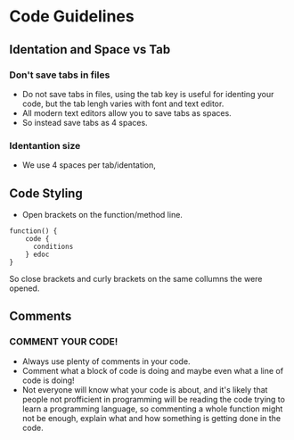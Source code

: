 # Code Guidelines
## Identation and Space vs Tab
### Don't save tabs in files
* Do not save tabs in files, using the tab key is useful for identing your code, but the tab lengh varies with font and text editor.
* All modern text editors allow you to save tabs as spaces.
* So instead save tabs as 4 spaces.

### Identantion size
* We use 4 spaces per tab/identation,

## Code Styling
* Open brackets on the function/method line.
```
function() {
    code {
      conditions
    } edoc
}
```
So close brackets and curly brackets on the same collumns the were opened.

## Comments
### COMMENT YOUR CODE!
* Always use plenty of comments in your code.
* Comment what a block of code is doing and maybe even what a line of code is doing!
* Not everyone will know what your code is about, and it's likely that people not profficient in programming will be reading the code trying to learn a programming language, so commenting a whole function might not be enough, explain what and how something is getting done in the code.
